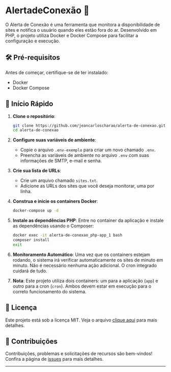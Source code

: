 
# AlertadeConexão 🚀

O Alerta de Conexão é uma ferramenta que monitora a disponibilidade de sites e notifica o usuário quando eles estão fora do ar. Desenvolvido em PHP, o projeto utiliza Docker e Docker Compose para facilitar a configuração e execução.

## 🛠️ Pré-requisitos

Antes de começar, certifique-se de ter instalado:

- Docker
- Docker Compose

## 🚀 Início Rápido

1. **Clone o repositório**:
   ```bash
   git clone https://github.com/jeancarloscharao/alerta-de-conexao.git
   cd alerta-de-conexao
   ```

2. **Configure suas variáveis de ambiente**:
   - Copie o arquivo `.env-exemplo` para criar um novo chamado `.env`.
   - Preencha as variáveis de ambiente no arquivo `.env` com suas informações de SMTP, e-mail e senha.

3. **Crie sua lista de URLs**:
   - Crie um arquivo chamado `sites.txt`.
   - Adicione as URLs dos sites que você deseja monitorar, uma por linha.

4. **Construa e inicie os containers Docker**:
   ```bash
   docker-compose up -d
   ```

5. **Instale as dependências PHP**:
   Entre no container da aplicação e instale as dependências usando o Composer:
   ```bash
   docker exec -it alerta-de-conexao_php-app_1 bash
   composer install
   exit
   ```

6. **Monitoramento Automático**:
   Uma vez que os containers estejam rodando, o sistema irá verificar automaticamente os sites de minuto em minuto. Não é necessário nenhuma ação adicional. O cron integrado cuidará de tudo.

7. **Nota**: Este projeto utiliza dois containers: um para a aplicação (`app`) e outro para a cron (`cron`). Ambos devem estar em execução para o correto funcionamento do sistema.

## 📝 Licença

Este projeto está sob a licença MIT. Veja o arquivo [clique aqui](https://opensource.org/licenses/MIT) para mais detalhes.

## 🤝 Contribuições

Contribuições, problemas e solicitações de recursos são bem-vindos! Confira a página de [issues](https://github.com/jeancarloscharao/alerta-de-conexao.git/issues) para mais detalhes.

---

